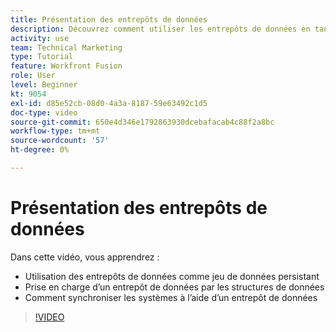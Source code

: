 ```yaml
---
title: Présentation des entrepôts de données
description: Découvrez comment utiliser les entrepôts de données en tant que jeu de données persistant et comment les structures de données prennent en charge un entrepôt de données dans [!DNL Adobe Workfront Fusion].
activity: use
team: Technical Marketing
type: Tutorial
feature: Workfront Fusion
role: User
level: Beginner
kt: 9054
exl-id: d85e52cb-08d0-4a3a-8187-59e63492c1d5
doc-type: video
source-git-commit: 650e4d346e1792863930dcebafacab4c88f2a8bc
workflow-type: tm+mt
source-wordcount: '57'
ht-degree: 0%

---
```


# Présentation des entrepôts de données

Dans cette vidéo, vous apprendrez :

* Utilisation des entrepôts de données comme jeu de données persistant
* Prise en charge d’un entrepôt de données par les structures de données
* Comment synchroniser les systèmes à l’aide d’un entrepôt de données

>[!VIDEO](https://video.tv.adobe.com/v/335295/?quality=12&learn=on)
